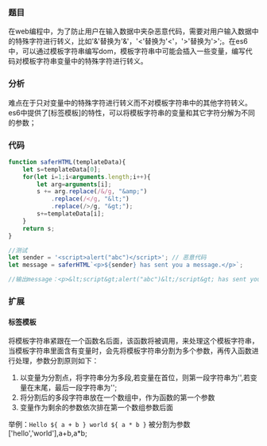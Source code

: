 ### 题目
在web编程中，为了防止用户在输入数据中夹杂恶意代码，需要对用户输入数据中的特殊字符进行转义，比如'&'替换为'&amp;'，'<'替换为'&lt;'，'>'替换为'&gt;';。在es6中，可以通过模板字符串编写dom，模板字符串中可能会插入一些变量，编写代码对模板字符串变量中的特殊字符进行转义。

### 分析
难点在于只对变量中的特殊字符进行转义而不对模板字符串中的其他字符转义。es6中提供了[标签模板]的特性，可以将模板字符串的变量和其它字符分解为不同的参数；

### 代码
```javascript
function saferHTML(templateData){
	let s=templateData[0];
	for(let i=1;i<arguments.length;i++){
		let arg=arguments[i];
		s += arg.replace(/&/g, "&amp;")
            .replace(/</g, "&lt;")
            .replace(/>/g, "&gt;");
        s+=templateData[i];
	}
	return s;
}

//测试
let sender = '<script>alert("abc")</script>'; // 恶意代码
let message = saferHTML`<p>${sender} has sent you a message.</p>`;

//输出message：<p>&lt;script&gt;alert("abc")&lt;/script&gt; has sent you a message.</p>
```

### 扩展

#### 标签模板

将模板字符串紧跟在一个函数名后面，该函数将被调用，来处理这个模板字符串，当模板字符串里面含有变量时，会先将模板字符串分割为多个参数，再传入函数进行处理，参数分割原则如下：

1. 以变量为分割点，将字符串分为多段,若变量在首位，则第一段字符串为'',若变量在末尾，最后一段字符串为'';
2. 将分割后的多段字符串放在一个数组中，作为函数的第一个参数
3. 变量作为剩余的参数依次排在第一个数组参数后面

举例：`Hello ${ a + b } world ${ a * b }` 被分割为参数 ['hello','world'],a+b,a*b;